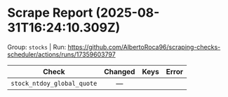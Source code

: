 # Scrape Report (2025-08-31T16:24:10.309Z)

Group: `stocks`  |  Run: https://github.com/AlbertoRoca96/scraping-checks-scheduler/actions/runs/17359603797

| Check | Changed | Keys | Error |
|---|:---:|:--|:--|
| `stock_ntdoy_global_quote` | — |  |  |
